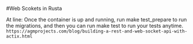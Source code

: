 #Web Scokets in Rusta

At line: Once the container is up and running, run make test_prepare to run the migrations, and then you can run make test to run your tests anytime. 
``https://agmprojects.com/blog/building-a-rest-and-web-socket-api-with-actix.html``


